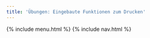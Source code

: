 ```yaml
---
title: 'Übungen: Eingebaute Funktionen zum Drucken'
---
```


{% include menu.html %}
{% include nav.html %}